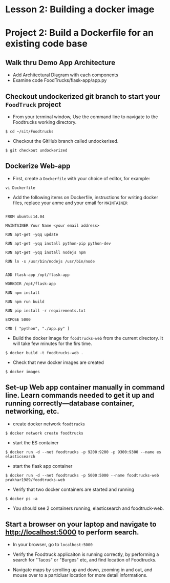 # Lesson 2: Building a docker image




# Project 2: Build a Dockerfile for an existing code base

## Walk thru Demo App Architecture
- Add Architectural Diagram with each components
- Examine code FoodTrucks/flask-app/app.py

## Checkout undockerized git branch to start your `FoodTruck` project

* From your terminal window, Use the command line to navigate to the Foodtrucks working directory.

`$ cd ~/sit/Foodtrucks`

* Checkout the GitHub branch called undockerised.

` $ git checkout undockerized `

## Dockerize Web-app

- First, create a `Dockerfile` with your choice of editor, for example:

` vi Dockerfile `

- Add the following items on Dockerfile, instructions for writing docker files, replace your anme and your email for `MAINTAINER`


```

FROM ubuntu:14.04

MAINTAINER Your Name <your email address>

RUN apt-get -yqq update

RUN apt-get -yqq install python-pip python-dev

RUN apt-get -yqq install nodejs npm

RUN ln -s /usr/bin/nodejs /usr/bin/node


ADD flask-app /opt/flask-app

WORKDIR /opt/flask-app

RUN npm install

RUN npm run build

RUN pip install -r requirements.txt

EXPOSE 5000

CMD [ "python", "./app.py" ]

```

- Build the docker image for `foodtrucks-web` from the current directory. It will take few minutes for the firs time.

` $ docker build -t foodtrucks-web . ` 

- Check that new docker images are created

` $ docker images `

## Set-up Web app container manually in command line. Learn commands needed to get it up and running correctly—database container, networking, etc.


- create docker network `foodtrucks`

` $ docker network create foodtrucks ` 

- start the ES container 

` $ docker run -d --net foodtrucks -p 9200:9200 -p 9300:9300 --name es elasticsearch `

- start the flask app container 

` $ docker run -d --net foodtrucks -p 5000:5000 --name foodtrucks-web prakhar1989/foodtrucks-web `

- Verify that two docker containers are started and running 

`$ docker ps -a`

- You should see 2 containers running, elasticsearch and foodtruck-web.

## Start a browser on your laptop and navigate to [http://localhost:5000](http://localhost:5000) to perform search.

-  In your browser, go to `localhost:5000`

-  Verify the Foodtruck applicaiton is running correctly, by performing a search for "Tacos" or "Burges" etc, and find location of Foodtrucks. 

-  Navigate maps by scrolling up and down, zooming in and out, and mouse over to a particluar location for more detail informations.


